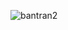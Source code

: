 ![bantran2](https://user-images.githubusercontent.com/78194120/144711885-99057f17-0f66-4c7f-9a04-c50399e955e6.gif)

